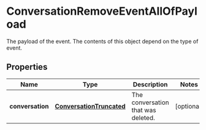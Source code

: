 

# ConversationRemoveEventAllOfPayload

The payload of the event. The contents of this object depend on the type of event.
## Properties

Name | Type | Description | Notes
------------ | ------------- | ------------- | -------------
**conversation** | [**ConversationTruncated**](ConversationTruncated.md) | The conversation that was deleted. |  [optional]



